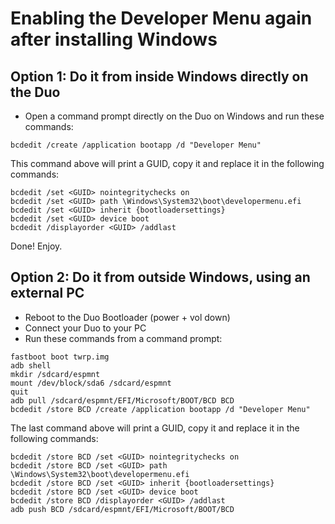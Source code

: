 # Enabling the Developer Menu again after installing Windows
## Option 1: Do it from inside Windows directly on the Duo

- Open a command prompt directly on the Duo on Windows and run these commands:

```
bcdedit /create /application bootapp /d "Developer Menu"
```

This command above will print a GUID, copy it and replace it in the following commands:

```
bcdedit /set <GUID> nointegritychecks on
bcdedit /set <GUID> path \Windows\System32\boot\developermenu.efi
bcdedit /set <GUID> inherit {bootloadersettings}
bcdedit /set <GUID> device boot
bcdedit /displayorder <GUID> /addlast
```

Done! Enjoy.

## Option 2: Do it from outside Windows, using an external PC

- Reboot to the Duo Bootloader (power + vol down)
- Connect your Duo to your PC
- Run these commands from a command prompt:

```
fastboot boot twrp.img
adb shell
mkdir /sdcard/espmnt
mount /dev/block/sda6 /sdcard/espmnt
quit
adb pull /sdcard/espmnt/EFI/Microsoft/BOOT/BCD BCD
bcdedit /store BCD /create /application bootapp /d "Developer Menu"
```
The last command above will print a GUID, copy it and replace it in the following commands:
```
bcdedit /store BCD /set <GUID> nointegritychecks on
bcdedit /store BCD /set <GUID> path \Windows\System32\boot\developermenu.efi
bcdedit /store BCD /set <GUID> inherit {bootloadersettings}
bcdedit /store BCD /set <GUID> device boot
bcdedit /store BCD /displayorder <GUID> /addlast
adb push BCD /sdcard/espmnt/EFI/Microsoft/BOOT/BCD
```
